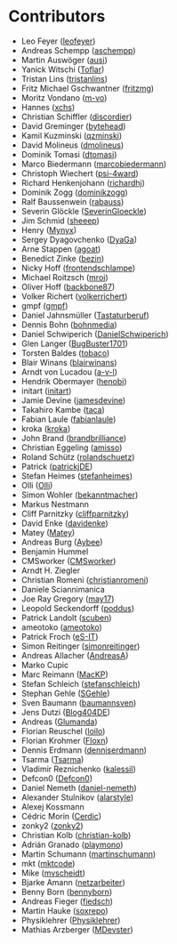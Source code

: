 # Contributors

 * Leo Feyer ([leofeyer](https://github.com/leofeyer))
 * Andreas Schempp ([aschempp](https://github.com/aschempp))
 * Martin Auswöger ([ausi](https://github.com/ausi))
 * Yanick Witschi ([Toflar](https://github.com/Toflar))
 * Tristan Lins ([tristanlins](https://github.com/tristanlins))
 * Fritz Michael Gschwantner ([fritzmg](https://github.com/fritzmg))
 * Moritz Vondano ([m-vo](https://github.com/m-vo))
 * Hannes ([xchs](https://github.com/xchs))
 * Christian Schiffler ([discordier](https://github.com/discordier))
 * David Greminger ([bytehead](https://github.com/bytehead))
 * Kamil Kuzminski ([qzminski](https://github.com/qzminski))
 * David Molineus ([dmolineus](https://github.com/dmolineus))
 * Dominik Tomasi ([dtomasi](https://github.com/dtomasi))
 * Marco Biedermann ([marcobiedermann](https://github.com/marcobiedermann))
 * Christoph Wiechert ([psi-4ward](https://github.com/psi-4ward))
 * Richard Henkenjohann ([richardhj](https://github.com/richardhj))
 * Dominik Zogg ([dominikzogg](https://github.com/dominikzogg))
 * Ralf Baussenwein ([rabauss](https://github.com/rabauss))
 * Severin Glöckle ([SeverinGloeckle](https://github.com/SeverinGloeckle))
 * Jim Schmid ([sheeep](https://github.com/sheeep))
 * Henry ([Mynyx](https://github.com/Mynyx))
 * Sergey Dyagovchenko ([DyaGa](https://github.com/DyaGa))
 * Arne Stappen ([agoat](https://github.com/agoat))
 * Benedict Zinke ([bezin](https://github.com/bezin))
 * Nicky Hoff ([frontendschlampe](https://github.com/frontendschlampe))
 * Michael Roitzsch ([mroi](https://github.com/mroi))
 * Oliver Hoff ([backbone87](https://github.com/backbone87))
 * Volker Richert ([volkerrichert](https://github.com/volkerrichert))
 * gmpf ([gmpf](https://github.com/gmpf))
 * Daniel Jahnsmüller ([Tastaturberuf](https://github.com/Tastaturberuf))
 * Dennis Bohn ([bohnmedia](https://github.com/bohnmedia))
 * Daniel Schwiperich ([DanielSchwiperich](https://github.com/DanielSchwiperich))
 * Glen Langer ([BugBuster1701](https://github.com/BugBuster1701))
 * Torsten Baldes ([tobaco](https://github.com/tobaco))
 * Blair Winans ([blairwinans](https://github.com/blairwinans))
 * Arndt von Lucadou ([a-v-l](https://github.com/a-v-l))
 * Hendrik Obermayer ([henobi](https://github.com/henobi))
 * initart ([initart](https://github.com/initart))
 * Jamie Devine ([jamesdevine](https://github.com/jamesdevine))
 * Takahiro Kambe ([taca](https://github.com/taca))
 * Fabian Laule ([fabianlaule](https://github.com/fabianlaule))
 * kroka ([kroka](https://github.com/kroka))
 * John Brand ([brandbrilliance](https://github.com/brandbrilliance))
 * Christian Eggeling ([amisso](https://github.com/amisso))
 * Roland Schütz ([rolandschuetz](https://github.com/rolandschuetz))
 * Patrick ([patrickjDE](https://github.com/patrickjDE))
 * Stefan Heimes ([stefanheimes](https://github.com/stefanheimes))
 * Olli ([Olli](https://github.com/Olli))
 * Simon Wohler ([bekanntmacher](https://github.com/bekanntmacher))
 * Markus Nestmann
 * Cliff Parnitzky ([cliffparnitzky](https://github.com/cliffparnitzky))
 * David Enke ([davidenke](https://github.com/davidenke))
 * Matey ([Matey](https://github.com/Matey))
 * Andreas Burg ([Aybee](https://github.com/Aybee))
 * Benjamin Hummel
 * CMSworker ([CMSworker](https://github.com/CMSworker))
 * Arndt H. Ziegler
 * Christian Romeni ([christianromeni](https://github.com/christianromeni))
 * Daniele Sciannimanica
 * Joe Ray Gregory ([may17](https://github.com/may17))
 * Leopold Seckendorff ([poddus](https://github.com/poddus))
 * Patrick Landolt ([scuben](https://github.com/scuben))
 * ameotoko ([ameotoko](https://github.com/ameotoko))
 * Patrick Froch ([eS-IT](https://github.com/eS-IT))
 * Simon Reitinger ([simonreitinger](https://github.com/simonreitinger))
 * Andreas Allacher ([AndreasA](https://github.com/AndreasA))
 * Marko Cupic
 * Marc Reimann ([MacKP](https://github.com/MacKP))
 * Stefan Schleich ([stefanschleich](https://github.com/stefanschleich))
 * Stephan Gehle ([SGehle](https://github.com/SGehle))
 * Sven Baumann ([baumannsven](https://github.com/baumannsven))
 * Jens Dutzi ([Blog404DE](https://github.com/Blog404DE))
 * Andreas ([Glumanda](https://github.com/Glumanda))
 * Florian Reuschel ([loilo](https://github.com/loilo))
 * Florian Krohmer ([Floxn](https://github.com/Floxn))
 * Dennis Erdmann ([denniserdmann](https://github.com/denniserdmann))
 * Tsarma ([Tsarma](https://github.com/Tsarma))
 * Vladimir Reznichenko ([kalessil](https://github.com/kalessil))
 * Defcon0 ([Defcon0](https://github.com/Defcon0))
 * Daniel Nemeth ([daniel-nemeth](https://github.com/daniel-nemeth))
 * Alexander Stulnikov ([alarstyle](https://github.com/alarstyle))
 * Alexej Kossmann
 * Cédric Morin ([Cerdic](https://github.com/Cerdic))
 * zonky2 ([zonky2](https://github.com/zonky2))
 * Christian Kolb ([christian-kolb](https://github.com/christian-kolb))
 * Adrián Granado ([playmono](https://github.com/playmono))
 * Martin Schumann ([martinschumann](https://github.com/martinschumann))
 * mkt ([mktcode](https://github.com/mktcode))
 * Mike ([mvscheidt](https://github.com/mvscheidt))
 * Bjarke Amann ([netzarbeiter](https://github.com/netzarbeiter))
 * Benny Born ([bennyborn](https://github.com/bennyborn))
 * Andreas Fieger ([fiedsch](https://github.com/fiedsch))
 * Martin Hauke ([soxrepo](https://github.com/soxrepo))
 * Physiklehrer ([Physiklehrer](https://github.com/Physiklehrer))
 * Mathias Arzberger ([MDevster](https://github.com/MDevster))
